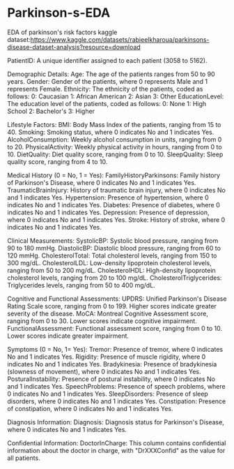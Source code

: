 # Parkinson-s-EDA
EDA of parkinson's risk factors
kaggle dataset:https://www.kaggle.com/datasets/rabieelkharoua/parkinsons-disease-dataset-analysis?resource=download

PatientID: A unique identifier assigned to each patient (3058 to 5162).

Demographic Details:
Age: The age of the patients ranges from 50 to 90 years.
Gender: Gender of the patients, where 0 represents Male and 1 represents Female.
Ethnicity: The ethnicity of the patients, coded as follows:
   0: Caucasian
   1: African American
   2: Asian
   3: Other
EducationLevel: The education level of the patients, coded as follows:
   0: None
   1: High School
   2: Bachelor's
   3: Higher

Lifestyle Factors:
BMI: Body Mass Index of the patients, ranging from 15 to 40.
Smoking: Smoking status, where 0 indicates No and 1 indicates Yes.
AlcoholConsumption: Weekly alcohol consumption in units, ranging from 0 to 20.
PhysicalActivity: Weekly physical activity in hours, ranging from 0 to 10.
DietQuality: Diet quality score, ranging from 0 to 10.
SleepQuality: Sleep quality score, ranging from 4 to 10.

Medical History (0 = No, 1 = Yes):
FamilyHistoryParkinsons: Family history of Parkinson's Disease, where 0 indicates No and 1 indicates Yes.
TraumaticBrainInjury: History of traumatic brain injury, where 0 indicates No and 1 indicates Yes.
Hypertension: Presence of hypertension, where 0 indicates No and 1 indicates Yes.
Diabetes: Presence of diabetes, where 0 indicates No and 1 indicates Yes.
Depression: Presence of depression, where 0 indicates No and 1 indicates Yes.
Stroke: History of stroke, where 0 indicates No and 1 indicates Yes.

Clinical Measurements:
SystolicBP: Systolic blood pressure, ranging from 90 to 180 mmHg.
DiastolicBP: Diastolic blood pressure, ranging from 60 to 120 mmHg.
CholesterolTotal: Total cholesterol levels, ranging from 150 to 300 mg/dL.
CholesterolLDL: Low-density lipoprotein cholesterol levels, ranging from 50 to 200 mg/dL.
CholesterolHDL: High-density lipoprotein cholesterol levels, ranging from 20 to 100 mg/dL.
CholesterolTriglycerides: Triglycerides levels, ranging from 50 to 400 mg/dL.

Cognitive and Functional Assessments:
UPDRS: Unified Parkinson's Disease Rating Scale score, ranging from 0 to 199. Higher scores indicate greater severity of the disease.
MoCA: Montreal Cognitive Assessment score, ranging from 0 to 30. Lower scores indicate cognitive impairment.
FunctionalAssessment: Functional assessment score, ranging from 0 to 10. Lower scores indicate greater impairment.

Symptoms (0 = No, 1= Yes):
Tremor: Presence of tremor, where 0 indicates No and 1 indicates Yes.
Rigidity: Presence of muscle rigidity, where 0 indicates No and 1 indicates Yes.
Bradykinesia: Presence of bradykinesia (slowness of movement), where 0 indicates No and 1 indicates Yes.
PosturalInstability: Presence of postural instability, where 0 indicates No and 1 indicates Yes.
SpeechProblems: Presence of speech problems, where 0 indicates No and 1 indicates Yes.
SleepDisorders: Presence of sleep disorders, where 0 indicates No and 1 indicates Yes.
Constipation: Presence of constipation, where 0 indicates No and 1 indicates Yes.

Diagnosis Information:
Diagnosis: Diagnosis status for Parkinson's Disease, where 0 indicates No and 1 indicates Yes.

Confidential Information:
DoctorInCharge: This column contains confidential information about the doctor in charge, with "DrXXXConfid" as the value for all patients.
